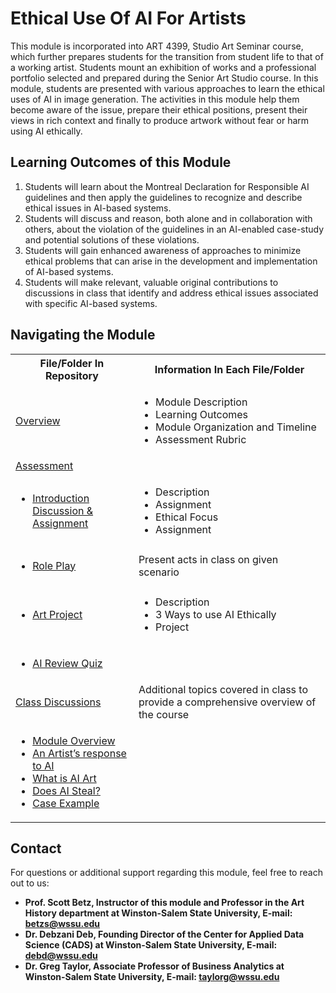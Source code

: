 # Ethical Use Of AI For Artists
This module is incorporated into ART 4399, Studio Art Seminar course, which further prepares students for the transition from student life to that of a working artist. Students mount an exhibition of works and a professional portfolio selected and prepared during the Senior Art Studio course. In this module, students are presented with various approaches to learn the ethical uses of AI in image generation. The activities in this module help them become aware of the issue, prepare their ethical positions, present their views in rich context and finally to produce artwork without fear or harm using AI ethically.

## Learning Outcomes of this Module

1.	Students will learn about the Montreal Declaration for Responsible AI guidelines and then apply the guidelines to recognize and describe ethical issues in AI-based systems. 
2.	Students will discuss and reason, both alone and in collaboration with others, about the violation of the guidelines in an AI-enabled case-study and potential solutions of these violations. 
3.	Students will gain enhanced awareness of approaches to minimize ethical problems that can arise in the development and implementation of AI-based systems. 
4.	Students will make relevant, valuable original contributions to discussions in class that identify and address ethical issues associated with specific AI-based systems. 


## Navigating the Module
<table>
  <tbody>
    <tr>
      <th>File/Folder In Repository</th>
      <th>Information In Each File/Folder</th>
    </tr>
    <tr>
      <td><a href="https://drive.google.com/file/d/1kT8UDGjjl9qUxHzhoN1whlvN_94FQaS6/view?usp=sharing">Overview</a></td>
      <td>
        <ul>
          <li>Module Description</li>
          <li>Learning Outcomes </li>
          <li>Module Organization and Timeline</li>
          <li>Assessment Rubric</li>
        </ul>
      </td>
    </tr>
     <tr>
      <td> <a href="https://drive.google.com/drive/folders/13vkXw85ihtHvxRyxzZwi0qJBl5lNYN3S?usp=sharing">Assessment</a></td>
       <td>
        <ul>
        </ul>
      </td>
    </tr>
    <tr>
      <td>
      <ul>
      <li><a href="https://drive.google.com/file/d/19MA0Xge1rIvwqLmC887QuKaGJfKrd8rM/view?usp=sharing">Introduction Discussion & Assignment</a></li>
      <td>
        <ul>
          <li>Description</li>
          <li>Assignment</li>
          <li>Ethical Focus</li>
          <li>Assignment</li>
        </ul>
      </td>
        </td>
        </tr>
    <tr>
    <td>
      <ul>
      <li> <a href=https://drive.google.com/file/d/1iGsABDNmGKkwHvEjvukabnAl4oIRM-Hh/view?usp=sharing">Role Play</a></li>
        <td>Present acts in class on given scenario</td>
    </tr>
    <tr>
    <td>
      <ul>
      <li><a href="https://drive.google.com/file/d/1gUiv8ufyIrYb3V9u98_kwm6eDVP5qmS3/view?usp=sharing">Art Project</a></li>
      <td>
        <ul>
          <li>Description</li>
          <li>3 Ways to use AI Ethically</li>
          <li>Project</li>
        </ul>
      </td>
    </td>
    </tr>
    <td>
    <ul>
      <li><a href="https://drive.google.com/file/d/1mOLcHnJZsuhlx0pnllSP0EW_Vj6ASEBX/view?usp=sharing">AI Review Quiz</a></li>
      <td>
        <ul>
        </ul>
      </ul>
      </td>
    </tr>
     <tr>
      <td> <a href="https://drive.google.com/drive/folders/1z3Y0PyMwnPPTRw3ORNqCz96E6W3kEwbj?usp=sharing">Class Discussions</a>
      </td>
        <td> 
        Additional topics covered in class to provide a comprehensive overview of the course
      </td>
    </tr>
    <tr>
      <td>
        <ul>
          <li><a href="https://drive.google.com/file/d/1YyKj-9_mm2ulrkLleXGc12o_6LpjiEe4/view?usp=sharing">Module Overview</a></li>
          <li><a href="https://drive.google.com/file/d/1jYi4AUTFgiDfk-ApHIxTHaPtvzy2Ok4_/view?usp=sharing">An Artist’s response to AI</a></li>
          <li><a href="https://drive.google.com/file/d/1kBlNvH-xg3Buicdqo8vxJ6Z8zf1ZYgSK/view?usp=sharing">What is AI Art</a></li>
          <li><a href="https://drive.google.com/file/d/1-ebj8WWlqNR5zQdnGiwXH3Yx-xaoEUON/view?usp=sharing">Does AI Steal?</a></li>
          <li><a href="https://drive.google.com/file/d/1jeGhf64qn7IwKFIkMVJj8Nrv1SRWJbnA/view?usp=sharing">Case Example</a></li>
        </ul>
      </td>
      <td>
        <ul>
        </ul>
      </td>
    </tr>
  </tbody>
</table>

## Contact
For questions or additional support regarding this module, feel free to reach out to us:
* **Prof. Scott Betz, Instructor of this module and Professor in the Art History department at Winston-Salem State University, E-mail: betzs@wssu.edu**
* **Dr. Debzani Deb, Founding Director of the Center for Applied Data Science (CADS) at Winston-Salem State University,
  E-mail: debd@wssu.edu**
* **Dr. Greg Taylor, Associate Professor of Business Analytics at Winston-Salem State University, E-mail: taylorg@wssu.edu**
